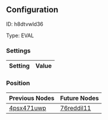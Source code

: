 # <nil>
## Configuration
ID:  h8dtvwld36

Type: EVAL 


### Settings
| Setting | Value  |
| :------------------------ | ---------------------------------------- |
 




### Position
| Previous Nodes | Future Nodes |
| :------------- | ------------ |
| [4psx471uwp](./4psx471uwp.md) | [76reddil11](./76reddil11.md) |